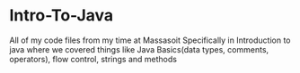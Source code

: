 # Intro-To-Java
All of my code files from my time at Massasoit Specifically in Introduction to java where we covered things like Java Basics(data types, comments, operators), flow control, strings and methods
